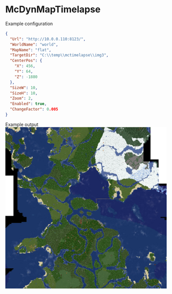 # McDynMapTimelapse

Example configuration

```json
{
  "Url": "http://10.0.0.110:8123/",
  "WorldName": "world",
  "MapName": "flat",
  "TargetDir": "C:\\temp\\mctimelapse\\img3",
  "CenterPos": {
    "X": 456,
    "Y": 64,
    "Z": -1880
  },
  "SizeW": 10,
  "SizeH": 10,
  "Zoom": 2,
  "Enabled": true,
  "ChangeFactor": 0.005
}
```

Example output
![img](world_flat_20220423T020012.jpg)